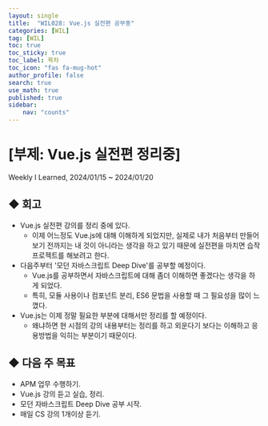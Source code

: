```yaml
---
layout: single
title:  "WIL028: Vue.js 실전편 공부중"
categories: [WIL]
tag: [WIL] 
toc: true
toc_sticky: true
toc_label: 목차
toc_icon: "fas fa-mug-hot"
author_profile: false
search: true
use_math: true
published: true
sidebar:
    nav: "counts"
---
```


# [부제: Vue.js 실전편 정리중]
Weekly I Learned, 2024/01/15 ~ 2024/01/20
    

## ◆ 회고
- Vue.js 실전편 강의를 정리 중에 있다.
  - 이제 어느정도 Vue.js에 대해 이해하게 되었지만, 실제로 내가 처음부터 만들어보기 전까지는 내 것이 아니라는 생각을 하고 있기 때문에 실전편을 마치면 습작 프로젝트를 해보려고 한다.
- 다음주부터 '모던 자바스크립트 Deep Dive'를 공부할 예정이다.
  - Vue.js를 공부하면서 자바스크립트에 대해 좀더 이해하면 좋겠다는 생각을 하게 되었다.
  - 특히, 모듈 사용이나 컴포넌트 분리, ES6 문법을 사용할 때 그 필요성을 많이 느꼈다.
- Vue.js는 이제 정말 필요한 부분에 대해서만 정리를 할 예정이다.
  - 왜냐하면 현 시점의 강의 내용부터는 정리를 하고 외운다기 보다는 이해하고 응용방법을 익히는 부분이기 때문이다.
  

## ◆ 다음 주 목표
- APM 업무 수행하기.
- Vue.js 강의 듣고 실습, 정리.
- 모던 자바스크립트 Deep Dive 공부 시작.
- 매일 CS 강의 1개이상 듣기.
